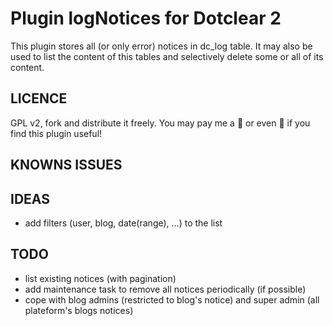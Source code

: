 # Plugin logNotices for Dotclear 2

This plugin stores all (or only error) notices in dc_log table. It may also be used to list the content of this tables and selectively delete some or all of its content.

## LICENCE

GPL v2, fork and distribute it freely. You may pay me a 🍺 or even 🍻 if you find this plugin useful!

## KNOWNS ISSUES

## IDEAS

- add filters (user, blog, date(range), …) to the list

## TODO

- list existing notices (with pagination)
- add maintenance task to remove all notices periodically (if possible)
- cope with blog admins (restricted to blog's notice) and super admin (all plateform's blogs notices)
